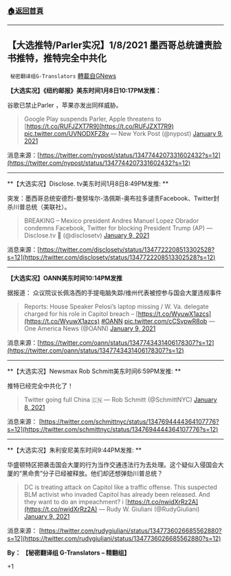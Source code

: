 ###  [:house:返回首頁](https://github.com/ourhimalayas/txt)
---

## 【大选推特/Parler实况】1/8/2021 墨西哥总统谴责脸书推特，推特完全中共化
` 秘密翻译组G-Translators` [轉載自GNews](https://gnews.org/zh-hans/734517/)

**【大选实况】《纽约邮报》美东时间1月8日10:17PM发推：**

谷歌已禁止Parler ，苹果亦发出同样威胁。



> Google Play suspends Parler, Apple threatens to [https://t.co/RUFJZXT7R9](https://t.co/RUFJZXT7R9) [pic.twitter.com/UVNODXFZ8v](https://t.co/UVNODXFZ8v)
> — New York Post (@nypost) [January 9, 2021](https://twitter.com/nypost/status/1347744207331602432?ref_src=twsrc%5Etfw)



消息来源：[https://twitter.com/nypost/status/1347744207331602432?s=12](https://twitter.com/nypost/status/1347744207331602432?s=12)

* * *

**【大选实况】Disclose. tv美东时间1月8日8:49PM发推: **

突发：墨西哥总统安德烈-曼努埃尔-洛佩斯-奥布拉多谴责Facebook、Twitter封杀川普总统（美联社）。



> BREAKING – Mexico president Andres Manuel Lopez Obrador condemns Facebook, Twitter for blocking President Trump (AP)
> — Disclose.tv 🚨 (@disclosetv) [January 9, 2021](https://twitter.com/disclosetv/status/1347722208513302528?ref_src=twsrc%5Etfw)



消息来源：[https://twitter.com/disclosetv/status/1347722208513302528?s=12](https://twitter.com/disclosetv/status/1347722208513302528?s=12)

* * *

**【大选实况】OANN美东时间10:14PM发推**

据报道： 众议院议长佩洛西的手提电脑失踪/维州代表被控参与国会大厦违规事件



> Reports: House Speaker Pelosi’s laptop missing / W. Va. delegate charged for his role in Capitol breach – [https://t.co/WyuwX1azcs](https://t.co/WyuwX1azcs) [#OANN](https://twitter.com/hashtag/OANN?src=hash&amp;ref_src=twsrc%5Etfw) [pic.twitter.com/cCSvpwR8ob](https://t.co/cCSvpwR8ob)
> — One America News (@OANN) [January 9, 2021](https://twitter.com/OANN/status/1347743431406178307?ref_src=twsrc%5Etfw)



消息来源：[https://twitter.com/oann/status/1347743431406178307?s=12](https://twitter.com/oann/status/1347743431406178307?s=12)

* * *

**【大选实况】Newsmax Rob Schmitt美东时间6:59PM发推: **

推特已经完全中共化了！



> Twitter going full China 🇨🇳
> — Rob Schmitt (@SchmittNYC) [January 8, 2021](https://twitter.com/SchmittNYC/status/1347694444364107776?ref_src=twsrc%5Etfw)



消息来源：
[https://twitter.com/schmittnyc/status/1347694444364107776?s=12](https://twitter.com/schmittnyc/status/1347694444364107776?s=12)

* * *

**【大选实况】朱利安尼美东时间9:44PM发推: **

华盛顿特区把袭击国会大厦的行为当作交通违法行为去处理。这个疑似入侵国会大厦的“黑命贵”分子已经被释放。他们却还想弹劾川普总统？



> DC is treating attack on Capitol like a traffic offense. This suspected BLM activist who invaded Capitol has already been released. And they want to do an impeachment? i [https://t.co/nwidXrRz2A](https://t.co/nwidXrRz2A)
> — Rudy W. Giuliani (@RudyGiuliani) [January 9, 2021](https://twitter.com/RudyGiuliani/status/1347736026685562880?ref_src=twsrc%5Etfw)



消息来源：
[https://twitter.com/rudygiuliani/status/1347736026685562880?s=12](https://twitter.com/rudygiuliani/status/1347736026685562880?s=12)

**By： 【秘密翻译组 G-Translators – 精翻组】**

+1

